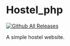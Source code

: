 # Hostel_php
[![Github All Releases](https://img.shields.io/badge/README.md-in%20progress-yellow)]()

A simple hostel website.
